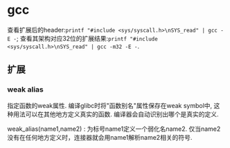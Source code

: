 # gcc
查看扩展后的header:`printf "#include <sys/syscall.h>\nSYS_read" | gcc -E -`; 查看其架构对应32位的扩展结果:`printf "#include <sys/syscall.h>\nSYS_read" | gcc -m32 -E -`.

## 扩展

### weak alias
指定函数的weak属性. 编译glibc时将"函数别名"属性保存在weak symbol中, 这种用法可以在其他地方定义真实的函数. 编译器会自动识别出哪个是真实的定义.

weak_alias(name1,name2) : 为标号name1定义一个弱化名name2. 仅当name2没有在任何地方定义时，连接器就会用name1解析name2相关的符号.